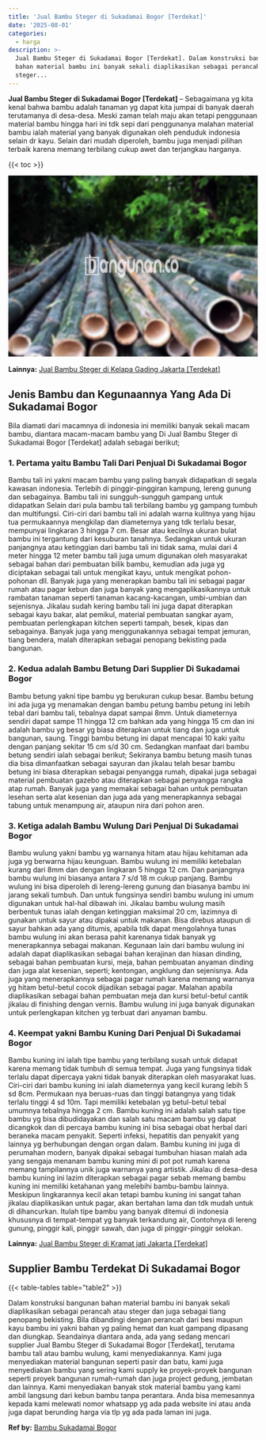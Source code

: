 ```yaml
---
title: 'Jual Bambu Steger di Sukadamai Bogor [Terdekat]'
date: '2025-08-01'
categories:
  - harga
description: >-
  Jual Bambu Steger di Sukadamai Bogor [Terdekat]. Dalam konstruksi bangunan
  bahan material bambu ini banyak sekali diaplikasikan sebagai perancah atau
  steger...
---
```


**Jual Bambu Steger di Sukadamai Bogor \[Terdekat\]** – Sebagaimana yg kita kenal bahwa bambu adalah tanaman yg dapat kita jumpai di banyak daerah terutamanya di desa-desa. Meski zaman telah maju akan tetapi penggunaan material bambu hingga hari ini tdk sepi dari penggunanya malahan material bambu ialah material yang banyak digunakan oleh penduduk indonesia selain dr kayu. Selain dari mudah diperoleh, bambu juga menjadi pilihan terbaik karena memang terbilang cukup awet dan terjangkau harganya.

{{< toc >}}

![Jual Bambu Steger di Sukadamai Bogor [Terdekat]](/images/jual-bambu-tali-22.png)

**Lainnya:** [Jual Bambu Steger di Kelapa Gading Jakarta \[Terdekat\]](https://bambu.bangunan.co/jual-bambu-steger-di-kelapa-gading-jakarta-terdekat/)

## Jenis Bambu dan Kegunaannya Yang Ada Di Sukadamai Bogor

Bila diamati dari macamnya di indonesia ini memiliki banyak sekali macam bambu, diantara macam-macam bambu yang Di Jual Bambu Steger di Sukadamai Bogor \[Terdekat\] adalah sebagai berikut;

### 1\. Pertama yaitu Bambu Tali Dari Penjual Di Sukadamai Bogor

Bambu tali ini yakni macam bambu yang paling banyak didapatkan di segala kawasan indonesia. Terlebih di pinggir-pinggiran kampung, lereng gunung dan sebagainya. Bambu tali ini sungguh-sungguh gampang untuk didapatkan Selain dari pula bambu tali terbilang bambu yg gampang tumbuh dan multifungsi. Ciri-ciri dari bambu tali ini adalah warna kulitnya yang hijau tua permukaannya mengkilap dan diameternya yang tdk terlalu besar, mempunyai lingkaran 3 hingga 7 cm. Besar atau kecilnya ukuran bulat bambu ini tergantung dari kesuburan tanahnya. Sedangkan untuk ukuran panjangnya atau ketinggian dari bambu tali ini tidak sama, mulai dari 4 meter hingga 12 meter bambu tali juga umum digunakan oleh masyarakat sebagai bahan dari pembuatan bilik bambu, kemudian ada juga yg diciptakan sebagai tali untuk mengikat kayu, untuk mengikat pohon-pohonan dll. Banyak juga yang menerapkan bambu tali ini sebagai pagar rumah atau pagar kebun dan juga banyak yang mengaplikasikannya untuk rambatan tanaman seperti tanaman kacang-kacangan, umbi-umbian dan sejenisnya. Jikalau sudah kering bambu tali ini juga dapat diterapkan sebagai kayu bakar, alat pemikul, material pembuatan sangkar ayam, pembuatan perlengkapan kitchen seperti tampah, besek, kipas dan sebagainya. Banyak juga yang menggunakannya sebagai tempat jemuran, tiang bendera, malah diterapkan sebagai penopang bekisting pada bangunan.

### 2\. Kedua adalah Bambu Betung Dari Supplier Di Sukadamai Bogor

Bambu betung yakni tipe bambu yg berukuran cukup besar. Bambu betung ini ada juga yg menamakan dengan bambu petung bambu petung ini lebih tebal dari bambu tali, tebalnya dapat sampai 8mm. Untuk diameternya sendiri dapat sampe 11 hingga 12 cm bahkan ada yang hingga 15 cm dan ini adalah bambu yg besar yg biasa diterapkan untuk tiang dan juga untuk bangunan, saung. Tinggi bambu betung ini dapat mencapai 10 kaki yaitu dengan panjang sekitar 15 cm s/d 30 cm. Sedangkan manfaat dari bambu betung sendiri ialah sebagai berikut; Sekiranya bambu betung masih tunas dia bisa dimanfaatkan sebagai sayuran dan jikalau telah besar bambu betung ini biasa diterapkan sebagai penyangga rumah, dipakai juga sebagai material pembuatan gazebo atau diterapkan sebagai penyangga rangka atap rumah. Banyak juga yang memakai sebagai bahan untuk pembuatan lesehan serta alat kesenian dan juga ada yang menerapkannya sebagai tabung untuk menampung air, ataupun nira dari pohon aren.

### 3\. Ketiga adalah Bambu Wulung Dari Penjual Di Sukadamai Bogor

Bambu wulung yakni bambu yg warnanya hitam atau hijau kehitaman ada juga yg berwarna hijau keunguan. Bambu wulung ini memiliki ketebalan kurang dari 8mm dan dengan lingkaran 5 hingga 12 cm. Dan panjangnya bambu wulung ini biasanya antara 7 s/d 18 m cukup panjang. Bambu wulung ini bisa diperoleh di lereng-lereng gunung dan biasanya bambu ini jarang sekali tumbuh. Dan untuk fungsinya sendiri bambu wulung ini umum digunakan untuk hal-hal dibawah ini. Jikalau bambu wulung masih berbentuk tunas ialah dengan ketinggian maksimal 20 cm, lazimnya di gunakan untuk sayur atau dipakai untuk makanan. Bisa direbus ataupun di sayur bahkan ada yang ditumis, apabila tdk dapat mengolahnya tunas bambu wulung ini akan berasa pahit karenanya tidak banyak yg menerapkannya sebagai makanan. Kegunaan lain dari bambu wulung ini adalah dapat diaplikasikan sebagai bahan kerajinan dan hiasan dinding, sebagai bahan pembuatan kursi, meja, bahan pembuatan anyaman dinding dan juga alat kesenian, seperti; kentongan, angklung dan sejenisnya. Ada juga yang menerapkannya sebagai pagar rumah karena memang warnanya yg hitam betul-betul cocok dijadikan sebagai pagar. Malahan apabila diaplikasikan sebagai bahan pembuatan meja dan kursi betul-betul cantik jikalau di finishing dengan vernis. Bambu wulung ini juga banyak digunakan untuk perlengkapan kitchen yg terbuat dari anyaman bambu.

### 4\. Keempat yakni Bambu Kuning Dari Penjual Di Sukadamai Bogor

Bambu kuning ini ialah tipe bambu yang terbilang susah untuk didapat karena memang tidak tumbuh di semua tempat. Juga yang fungsinya tidak terlalu dapat dipercaya yakni tidak banyak diterapkan oleh masyarakat luas. Ciri-ciri dari bambu kuning ini ialah diameternya yang kecil kurang lebih 5 sd 8cm. Permukaan nya beruas-ruas dan tinggi batangnya yang tidak terlalu tinggi 4 sd 10m. Tapi memiliki ketebalan yg betul-betul tebal umumnya tebalnya hingga 2 cm. Bambu kuning ini adalah salah satu tipe bambu yg bisa dibudidayakan dan salah satu macam bambu yg dapat dicangkok dan di percaya bambu kuning ini bisa sebagai obat herbal dari beraneka macam penyakit. Seperti infeksi, hepatitis dan penyakit yang lainnya yg berhubungan dengan organ dalam. Bambu kuning ini juga di perumahan modern, banyak dipakai sebagai tumbuhan hiasan malah ada yang sengaja menanam bambu kuning mini di pot pot rumah karena memang tampilannya unik juga warnanya yang artistik. Jikalau di desa-desa bambu kuning ini lazim diterapkan sebagai pagar sebab memang bambu kuning ini memiliki ketahanan yang melebihi bambu-bambu lainnya. Meskipun lingkarannya kecil akan tetapi bambu kuning ini sangat tahan jikalau diaplikasikan untuk pagar, akan bertahan lama dan tdk mudah untuk di dihancurkan. Itulah tipe bambu yang banyak ditemui di indonesia khususnya di tempat-tempat yg banyak terkandung air, Contohnya di lereng gunung, pinggir kali, pinggir sawah, dan juga di pinggir-pinggir selokan.

**Lainnya:** [Jual Bambu Steger di Kramat jati Jakarta \[Terdekat\]](https://bambu.bangunan.co/jual-bambu-steger-di-kramat-jati-jakarta-terdekat/)

## Supplier Bambu Terdekat Di Sukadamai Bogor

{{< table-tables table="table2" >}}

Dalam konstruksi bangunan bahan material bambu ini banyak sekali diaplikasikan sebagai perancah atau steger dan juga sebagai tiang penopang bekisting. Bila dibandingi dengan perancah dari besi maupun kayu bambu ini yakni bahan yg paling hemat dan kuat gampang dipasang dan diungkap. Seandainya diantara anda, ada yang sedang mencari supplier Jual Bambu Steger di Sukadamai Bogor \[Terdekat\], terutama bambu tali atau bambu wulung, kami menyediakannya. Kami juga menyediakan material bangunan seperti pasir dan batu, kami juga menyediakan bambu yang sering kami supply ke proyek-proyek bangunan seperti proyek bangunan rumah-rumah dan juga project gedung, jembatan dan lainnya. Kami menyediakan banyak stok material bambu yang kami ambil langsung dari kebun bambu tanpa perantara. Anda bisa memesannya kepada kami melewati nomor whatsapp yg ada pada website ini atau anda juga dapat berunding harga via tlp yg ada pada laman ini juga.

**Ref by:** [Bambu Sukadamai Bogor](https://id.wikipedia.org/wiki/Bambu)
